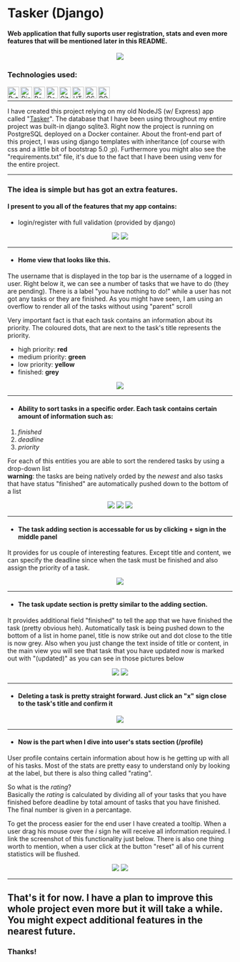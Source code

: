 ﻿# Tasker (Django)
#### Web application that fully suports user registration, stats and even more features that will be mentioned later in this README.
<p align="center">
  <img src="https://user-images.githubusercontent.com/79079000/122651129-0f000c80-d137-11eb-9236-08c71c3223da.gif">
</p>

### Technologies used:

<img align = "left" alt = "Python" width = "26px" src = "https://user-images.githubusercontent.com/79079000/118809383-da383580-b8aa-11eb-9b90-b36be1ebd84a.png" />
<img align = "left" alt = "Django" width = "26px" src = "https://user-images.githubusercontent.com/79079000/121752849-5ff97a80-cb11-11eb-96b3-d66912e2be80.png" />
<img align = "left" alt = "Postgres" width = "26px" src = "https://user-images.githubusercontent.com/79079000/121753004-ad75e780-cb11-11eb-9776-e869b9494a05.png" />
<img align = "left" alt = "Docker" width = "26px" src = "https://user-images.githubusercontent.com/79079000/121753067-d0080080-cb11-11eb-8406-43c748cf0888.png" />
<img align = "left" alt = "Git" width = "26px" src = "https://user-images.githubusercontent.com/79079000/118809398-e1f7da00-b8aa-11eb-809d-bef2203df08d.png" />
<img align = "left" alt = "HTML" width = "26px" src = "https://user-images.githubusercontent.com/79079000/122796022-39300680-d2be-11eb-8bff-2811d3de2467.png" />
<img align = "left" alt = "CSS" width = "26px" src = "https://user-images.githubusercontent.com/79079000/122795919-1a317480-d2be-11eb-97f6-ba585487cb7e.png" />
<img align = "left" alt = "BOOTSTRAP" width = "26px" src = "https://user-images.githubusercontent.com/79079000/122796393-9fb52480-d2be-11eb-9868-c9ffa1492128.png" />


<br />

----

I have created this project relying on my old NodeJS (w/ Express) app called "<a href="https://github.com/Sortren/Tasker">Tasker</a>". The database that I have been using throughout my entire project was built-in django sqlite3. Right now the project is running on PostgreSQL deployed on a Docker container.
About the front-end part of this project, I was using django templates with inheritance (of course with css and a little bit of bootstrap 5.0 ;p). 
Furthermore you might also see the "requirements.txt" file, it's due to the fact that I have been using venv for the entire project. 

----


### The idea is simple but has got an extra features. 
#### I present to you all of the features that my app contains:
- login/register with full validation (provided by django)
<p align="center">
  <img src="https://user-images.githubusercontent.com/79079000/122652425-13c8be80-d13f-11eb-99ca-0557963e31bd.png">
  <img src="https://user-images.githubusercontent.com/79079000/122652433-1fb48080-d13f-11eb-8fcd-065bf980b5db.png">
</p>

----

- #### Home view that looks like this.
The username that is displayed in the top bar is the username of a logged in user. Right below it, we can see a number of tasks that we have to do (they are pending). There is a label "you have nothing to do!" while a user has not got any tasks or they are finished. As you might have seen, I am using an overflow
to render all of the tasks without using "parent" scroll <br>

Very important fact is that each task contains an information about its priority. The coloured dots, that are next to the task's title represents
the priority. 
- high priority: **red**
- medium priority: **green**
- low priority: **yellow**
- finished: **grey**

<p align="center">
  <img src="https://user-images.githubusercontent.com/79079000/122652845-5095b500-d141-11eb-9796-1183d1420533.png">
</p>

----

- #### Ability to sort tasks in a specific order. Each task contains certain amount of information such as: <br>

1) *finished*  <br>
2) *deadline* <br>
3) *priority* <br>

For each of this entities you are able to sort the rendered tasks by using a drop-down list <br>
**warning**: the tasks are being natively orded by the *newest* and also tasks that have status "finished" are automatically pushed down to the bottom of a list

<p align="center">
  <img src="https://user-images.githubusercontent.com/79079000/122653010-34464800-d142-11eb-9b1f-e0e57f09a136.png">
  <img src="https://user-images.githubusercontent.com/79079000/122653024-40caa080-d142-11eb-8e33-d914850d364f.png">
  <img src="https://user-images.githubusercontent.com/79079000/122653222-8a67bb00-d143-11eb-9a2c-7bcb88ddad8f.png">
</p>

----

- #### The task adding section is accessable for us by clicking **+** sign in the middle panel
It provides for us couple of interesting features. Except title and content, we can specify the deadline since when the task must be finished and also 
assign the priority of a task.

<p align="center">
  <img src="https://user-images.githubusercontent.com/79079000/122653289-f8ac7d80-d143-11eb-86a1-969d6f1c41e5.png">
</p>

----

- #### The task update section is pretty similar to the adding section. 
It provides additional field "finished" to tell the app that we have finished the task (pretty obvious heh). Automatically task is being pushed down
to the bottom of a list in home panel, title is now strike out and dot close to the title is now grey. Also when you just change the text inside
of title or content, in the main view you will see that task that you have updated now is marked out with "(updated)" as you can see in those pictures below

<p align="center">
  <img src="https://user-images.githubusercontent.com/79079000/122653499-35c53f80-d145-11eb-8d06-3e47e5d5d2e7.png">
  <img src="https://user-images.githubusercontent.com/79079000/122653534-8472d980-d145-11eb-81c0-2d6f7f9ef624.png">
</p>

----

- #### Deleting a task is pretty straight forward. Just click an "x" sign close to the task's title and confirm it

<p align="center">
  <img src="https://user-images.githubusercontent.com/79079000/122653644-3ad6be80-d146-11eb-92e8-c290e1a76200.png">
</p>


----

- #### Now is the part when I dive into user's stats section (/profile)
User profile contains certain information about how is he getting up with all of his tasks.
Most of the stats are pretty easy to understand only by looking at the label, but there is also thing called "rating". <br>

So what is the *rating*? <br>
Basically the *rating* is calculated by dividing all of your tasks that you have finished before deadline by total amount of tasks that you have finished.
The final number is given in a percantage. 

To get the process easier for the end user I have created a tooltip. When a user drag his mouse over the *i* sign he will receive all information required.
I link the screenshot of this functionality just below. There is also one thing worth to mention, when a user click at the button "reset" all of his current
statistics will be flushed. 

<p align="center">
  <img src="https://user-images.githubusercontent.com/79079000/122653678-770a1f00-d146-11eb-8a48-d81bdb52e53d.png">
  <img src="https://user-images.githubusercontent.com/79079000/122653684-85583b00-d146-11eb-8e87-dfa6dad11149.png">
</p>

----

## That's it for now. I have a plan to improve this whole project even more but it will take a while. You might expect additional features in the nearest future.<br>

### Thanks!
























